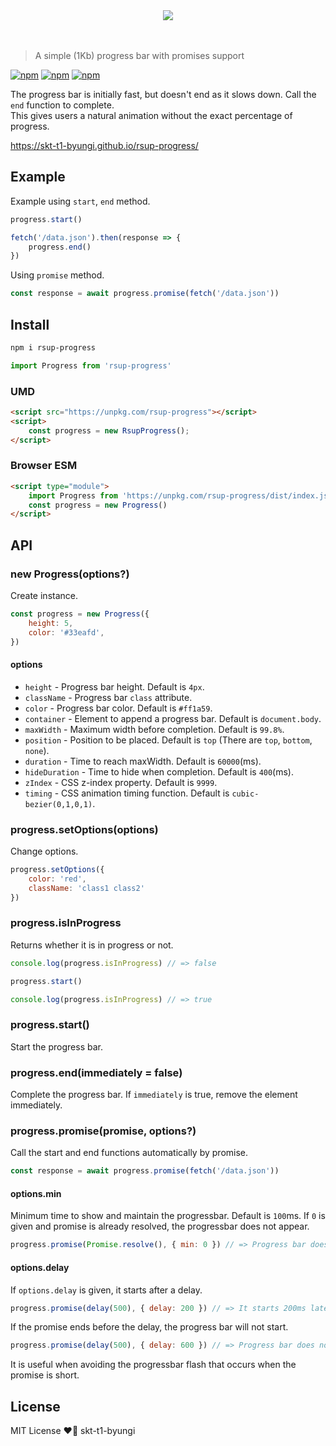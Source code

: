 <div align="center">
    <img src="./logo.png">
</div>
<br><br>

> A simple (1Kb) progress bar with promises support

[![npm](https://flat.badgen.net/npm/v/rsup-progress)](https://www.npmjs.com/package/rsup-progress)
[![npm](https://flat.badgen.net/bundlephobia/minzip/rsup-progress)](https://bundlephobia.com/result?p=rsup-progress)
[![npm](https://flat.badgen.net/npm/license/rsup-progress)](https://github.com/skt-t1-byungi/rsup-progress/blob/master/LICENSE)

The progress bar is initially fast, but doesn't end as it slows down.
Call the `end` function to complete. <br>
This gives users a natural animation without the exact percentage of progress.

https://skt-t1-byungi.github.io/rsup-progress/

## Example
Example using `start`, `end` method.
```js
progress.start()

fetch('/data.json').then(response => {
    progress.end()
})
```

Using `promise` method.
```js
const response = await progress.promise(fetch('/data.json'))
```

## Install
```sh
npm i rsup-progress
```
```js
import Progress from 'rsup-progress'
```

### UMD
```html
<script src="https://unpkg.com/rsup-progress"></script>
<script>
    const progress = new RsupProgress();
</script>
```

### Browser ESM
```html
<script type="module">
    import Progress from 'https://unpkg.com/rsup-progress/dist/index.js';
    const progress = new Progress()
</script>
```

## API
### new Progress(options?)
Create instance.
```js
const progress = new Progress({
    height: 5,
    color: '#33eafd',
})
```

#### options
- `height` - Progress bar height. Default is `4px`.
- `className` - Progress bar `class` attribute.
- `color` - Progress bar color. Default is `#ff1a59`.
- `container` - Element to append a progress bar. Default is `document.body`.
- `maxWidth` - Maximum width before completion. Default is `99.8%`.
- `position` - Position to be placed. Default is `top` (There are `top`, `bottom`, `none`).
- `duration` - Time to reach maxWidth. Default is `60000`(ms).
- `hideDuration` - Time to hide when completion. Default is `400`(ms).
- `zIndex` - CSS z-index property. Default is `9999`.
- `timing` - CSS animation timing function. Default is `cubic-bezier(0,1,0,1)`.

### progress.setOptions(options)
Change options.
```js
progress.setOptions({
    color: 'red',
    className: 'class1 class2'
})
```

### progress.isInProgress
Returns whether it is in progress or not.
```js
console.log(progress.isInProgress) // => false

progress.start()

console.log(progress.isInProgress) // => true
```

### progress.start()
Start the progress bar.

### progress.end(immediately = false)
Complete the progress bar. If `immediately` is true, remove the element immediately.

### progress.promise(promise, options?)
Call the start and end functions automatically by promise.
```js
const response = await progress.promise(fetch('/data.json'))
```

#### options.min
Minimum time to show and maintain the progressbar. Default is `100`ms. If `0` is given and promise is already resolved, the progressbar does not appear.

```js
progress.promise(Promise.resolve(), { min: 0 }) // => Progress bar does not appear.
```

#### options.delay
If `options.delay` is given, it starts after a delay.

```js
progress.promise(delay(500), { delay: 200 }) // => It starts 200ms later.
```

If the promise ends before the delay, the progress bar will not start.
```js
progress.promise(delay(500), { delay: 600 }) // => Progress bar does not appear.
```

It is useful when avoiding the progressbar flash that occurs when the promise is short.

## License
MIT License ❤️📝 skt-t1-byungi
